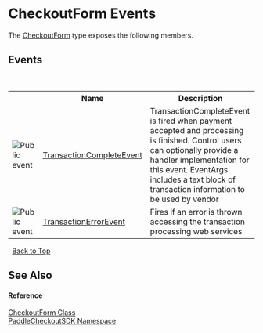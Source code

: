 # CheckoutForm Events
 

The <a href="03b25627-ba6f-f8a3-bd52-f4eec0b349a9">CheckoutForm</a> type exposes the following members.


## Events
&nbsp;<table><tr><th></th><th>Name</th><th>Description</th></tr><tr><td>![Public event](media/pubevent.gif "Public event")</td><td><a href="4465a7b9-d4ba-b80b-89ba-a51ead765321">TransactionCompleteEvent</a></td><td>
TransactionCompleteEvent is fired when payment accepted and processing is finished. Control users can optionally provide a handler implementation for this event. EventArgs includes a text block of transaction information to be used by vendor</td></tr><tr><td>![Public event](media/pubevent.gif "Public event")</td><td><a href="04169a6e-1327-8858-b9f6-599b9ec7bcdb">TransactionErrorEvent</a></td><td>
Fires if an error is thrown accessing the transaction processing web services</td></tr></table>&nbsp;
<a href="#checkoutform-events">Back to Top</a>

## See Also


#### Reference
<a href="03b25627-ba6f-f8a3-bd52-f4eec0b349a9">CheckoutForm Class</a><br /><a href="b4859ff3-52cf-ce7f-1d1f-0b600b9bb9c0">PaddleCheckoutSDK Namespace</a><br />